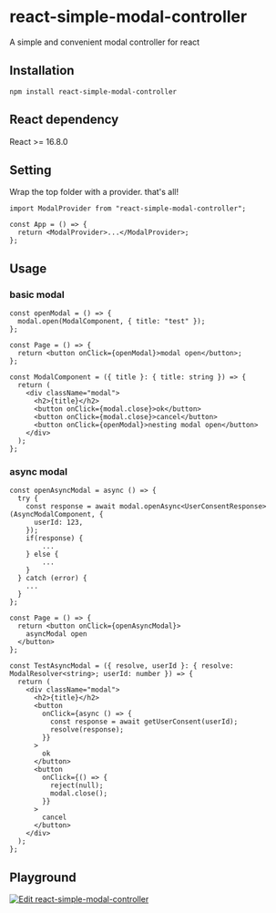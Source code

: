 # react-simple-modal-controller

A simple and convenient modal controller for react

## Installation

```
npm install react-simple-modal-controller
```

## React dependency
React >= 16.8.0

## Setting

Wrap the top folder with a provider. that's all!

```tsx
import ModalProvider from "react-simple-modal-controller";

const App = () => {
  return <ModalProvider>...</ModalProvider>;
};
```

## Usage

### basic modal

```tsx
const openModal = () => {
  modal.open(ModalComponent, { title: "test" });
};

const Page = () => {
  return <button onClick={openModal}>modal open</button>;
};

const ModalComponent = ({ title }: { title: string }) => {
  return (
    <div className="modal">
      <h2>{title}</h2>
      <button onClick={modal.close}>ok</button>
      <button onClick={modal.close}>cancel</button>
      <button onClick={openModal}>nesting modal open</button>
    </div>
  );
};
```

### async modal

```tsx
const openAsyncModal = async () => {
  try {
    const response = await modal.openAsync<UserConsentResponse>(AsyncModalComponent, {
      userId: 123,
    });
    if(response) {
        ...
    } else {
        ...
    }
  } catch (error) {
    ...
  }
};

const Page = () => {
  return <button onClick={openAsyncModal}>
    asyncModal open
  </button>
};

const TestAsyncModal = ({ resolve, userId }: { resolve: ModalResolver<string>; userId: number }) => {
  return (
    <div className="modal">
      <h2>{title}</h2>
      <button
        onClick={async () => {
          const response = await getUserConsent(userId);
          resolve(response);
        }}
      >
        ok
      </button>
      <button
        onClick={() => {
          reject(null);
          modal.close();
        }}
      >
        cancel
      </button>
    </div>
  );
};
```

## Playground

[![Edit react-simple-modal-controller](https://codesandbox.io/static/img/play-codesandbox.svg)](https://codesandbox.io/p/sandbox/react-simple-modal-controller-v83lkn)
